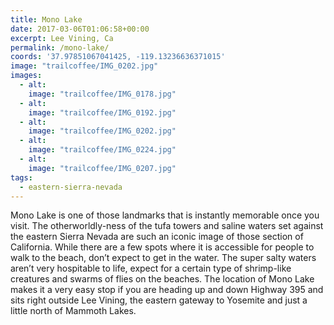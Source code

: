```yaml
---
title: Mono Lake
date: 2017-03-06T01:06:58+00:00
excerpt: Lee Vining, Ca
permalink: /mono-lake/
coords: '37.97851067041425, -119.13236636371015'
image: "trailcoffee/IMG_0202.jpg"
images:
  - alt: 
    image: "trailcoffee/IMG_0178.jpg"
  - alt: 
    image: "trailcoffee/IMG_0192.jpg"
  - alt: 
    image: "trailcoffee/IMG_0202.jpg"
  - alt: 
    image: "trailcoffee/IMG_0224.jpg"
  - alt: 
    image: "trailcoffee/IMG_0207.jpg"
tags:
  - eastern-sierra-nevada
---
```

<p>Mono Lake is one of those landmarks that is instantly memorable once you visit. The otherworldly-ness of the tufa towers and saline waters set against the eastern Sierra Nevada are such an iconic image of those section of California. While there are a few spots where it is accessible for people to walk to the beach, don’t expect to get in the water. The super salty waters aren’t very hospitable to life, expect for a certain type of shrimp-like creatures and swarms of flies on the beaches. The location of Mono Lake makes it a very easy stop if you are heading up and down Highway 395 and sits right outside Lee Vining, the eastern gateway to Yosemite and just a little north of Mammoth Lakes.</p>

